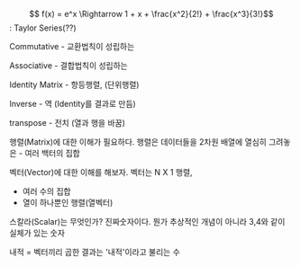 $$ f(x) = e^x \Rightarrow 1 + x + \frac{x^2}{2!} + \frac{x^3}{3!}$$ : Taylor Series(??)

Commutative - 교환법칙이 성립하는

Associative - 결합법칙이 성립하는

Identity Matrix - 항등행렬, (단위행렬)

Inverse - 역 (Identity를 결과로 만듬)

transpose - 전치 (열과 행을 바꿈)

행렬(Matrix)에 대한 이해가 필요하다. 행렬은 데이터들을 2차원 배열에 열심히 그려놓은
    - 여러 백터의 집합 

벡터(Vector)에 대한 이해를 해보자. 벡터는 N X 1 행렬, 
- 여러 수의 집합 
-  열이 하나뿐인 행렬(열벡터)

스칼라(Scalar)는 무엇인가? 진짜숫자이다. 뭔가 추상적인 개념이 아니라 3,4와 같이 실체가 있는 숫자


내적 = 벡터끼리 곱한 결과는 '내적'이라고 불리는 수
